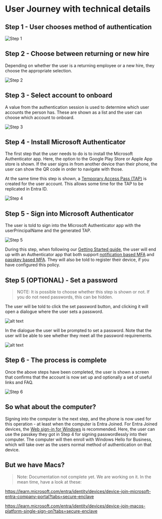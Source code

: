 # User Journey with technical details

## Step 1 - User chooses method of authentication

![Step 1](./media/Step1.png)

## Step 2 - Choose between returning or new hire

Depending on whether the user is a returning employee or a new hire, they choose the appropriate selection.

![Step 2](./media/Step2.png)

## Step 3 - Select account to onboard

A value from the authentication session is used to determine which user accounts the person has. These are shown as a list and the user can choose which account to onboard.

![Step 3](./media/Step3.png)

## Step 4 - Install Microsoft Authenticator

The first step that the user needs to do is to install the Microsoft Authenticator app. Here, the option to the Google Play Store or Apple App store is shown. If the user signs in from another device than their phone, the user can show the QR code in order to navigate with those.

At the same time this step is shown, a [Temporary Access Pass (TAP)](https://learn.microsoft.com/entra/identity/authentication/howto-authentication-temporary-access-pass) is created for the user account. This allows some time for the TAP to be replicated in Entra ID.

![Step 4](./media/Step4.png)

## Step 5 - Sign into Microsoft Authenticator

The user is told to sign into the Microsoft Authenticator app with the userPrincipalName and the generated TAP.

![Step 5](./media/Step5.png)

During this step, when following our [Getting Started guide](../Getting-Started.md), the user will end up with an Authenticator app that both support [notification based MFA](https://learn.microsoft.com/entra/identity/authentication/concept-authentication-authenticator-app#passwordless-sign-in-via-notifications) and [passkey based MFA](https://learn.microsoft.com/entra/identity/authentication/concept-authentication-authenticator-app#passkey-sign-in). They will also be told to register their device, if you have configured this policy.

## Step 5 (OPTIONAL) - Set a password

> NOTE: It is possible to choose whether this step is shown or not. If you do not need passwords, this can be hidden.

The user will be told to click the set password button, and clicking it will open a dialogue where the user sets a password.

![alt text](./media/Group%2050.png)

In the dialogue the user will be prompted to set a password. Note that the user will be able to see whether they meet all the password requirements. 

![alt text](./media/Pwd-set-Step.png)

## Step 6 - The process is complete

Once the above steps have been completed, the user is shown a screen that confirms that the account is now set up and optionally a set of useful links and FAQ.

![Step 6](./media/Step6.png)

## So what about the computer?

Signing into the computer is the next step, and the phone is now used for this operation - at least when the computer is Entra Joined. For Entra Joined devices, the [Web sign-in for Windows](https://learn.microsoft.com/windows/security/identity-protection/web-sign-in) is recommended. Here, the user can use the passkey they got in Step 4 for signing passwordlessly into their computer. The computer will then enroll with Windows Hello for Business, which will take over as the users normal method of authentication on that device.

## But we have Macs?

> Note: Documentation not complete yet. We are working on it. In the mean time, have a look at these:

<https://learn.microsoft.com/entra/identity/devices/device-join-microsoft-entra-company-portal?tabs=secure-enclave>

<https://learn.microsoft.com/entra/identity/devices/device-join-macos-platform-single-sign-on?tabs=secure-enclave>
